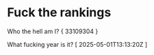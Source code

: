 # Fuck the rankings

Who the hell am I?
{ 33109304 }

What fucking year is it?
[ 2025-05-01T13:13:20Z ]
